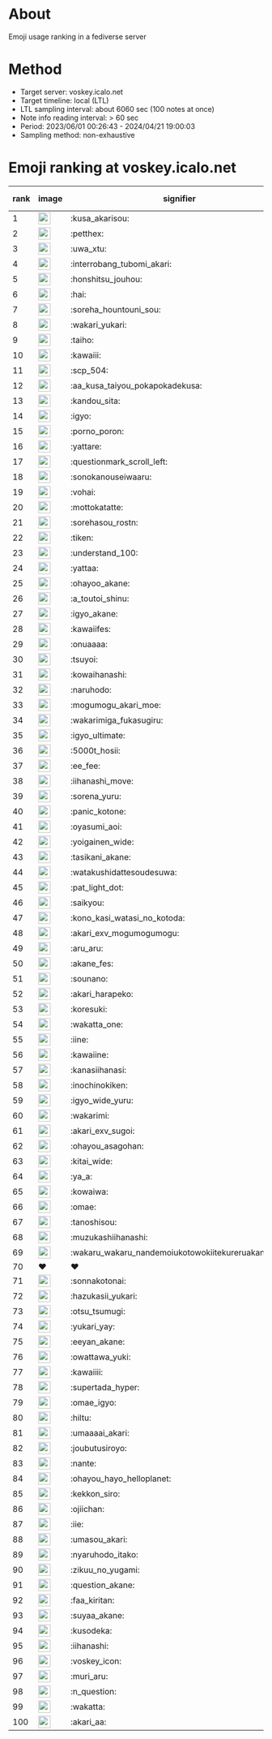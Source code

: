 # About
Emoji usage ranking in a fediverse server

# Method
- Target server: voskey.icalo.net
- Target timeline: local (LTL)
- LTL sampling interval: about 6060 sec (100 notes at once)
- Note info reading interval: > 60 sec
- Period: 2023/06/01 00:26:43 - 2024/04/21 19:00:03 
- Sampling method: non-exhaustive

# Emoji ranking at voskey.icalo.net

|rank|image|signifier|type|frequency score|
|----|----|----|----|----|
|1|<img height="24" src="https://voskey.icalo.net/emoji/kusa_akarisou.webp">|:kusa_akarisou:|custom|24019|
|2|<img height="24" src="https://voskey.icalo.net/emoji/petthex.webp">|:petthex:|custom|16530|
|3|<img height="24" src="https://voskey.icalo.net/emoji/uwa_xtu.webp">|:uwa_xtu:|custom|11080|
|4|<img height="24" src="https://voskey.icalo.net/emoji/interrobang_tubomi_akari.webp">|:interrobang_tubomi_akari:|custom|8157|
|5|<img height="24" src="https://voskey.icalo.net/emoji/honshitsu_jouhou.webp">|:honshitsu_jouhou:|custom|8062|
|6|<img height="24" src="https://voskey.icalo.net/emoji/hai.webp">|:hai:|custom|7205|
|7|<img height="24" src="https://voskey.icalo.net/emoji/soreha_hountouni_sou.webp">|:soreha_hountouni_sou:|custom|6570|
|8|<img height="24" src="https://voskey.icalo.net/emoji/wakari_yukari.webp">|:wakari_yukari:|custom|6439|
|9|<img height="24" src="https://voskey.icalo.net/emoji/taiho.webp">|:taiho:|custom|6406|
|10|<img height="24" src="https://voskey.icalo.net/emoji/kawaiii.webp">|:kawaiii:|custom|5346|
|11|<img height="24" src="https://voskey.icalo.net/emoji/scp_504.webp">|:scp_504:|custom|5314|
|12|<img height="24" src="https://voskey.icalo.net/emoji/aa_kusa_taiyou_pokapokadekusa.webp">|:aa_kusa_taiyou_pokapokadekusa:|custom|5178|
|13|<img height="24" src="https://voskey.icalo.net/emoji/kandou_sita.webp">|:kandou_sita:|custom|4792|
|14|<img height="24" src="https://voskey.icalo.net/emoji/igyo.webp">|:igyo:|custom|4260|
|15|<img height="24" src="https://voskey.icalo.net/emoji/porno_poron.webp">|:porno_poron:|custom|4038|
|16|<img height="24" src="https://voskey.icalo.net/emoji/yattare.webp">|:yattare:|custom|3923|
|17|<img height="24" src="https://voskey.icalo.net/emoji/questionmark_scroll_left.webp">|:questionmark_scroll_left:|custom|3888|
|18|<img height="24" src="https://voskey.icalo.net/emoji/sonokanouseiwaaru.webp">|:sonokanouseiwaaru:|custom|3787|
|19|<img height="24" src="https://voskey.icalo.net/emoji/vohai.webp">|:vohai:|custom|3697|
|20|<img height="24" src="https://voskey.icalo.net/emoji/mottokatatte.webp">|:mottokatatte:|custom|3652|
|21|<img height="24" src="https://voskey.icalo.net/emoji/sorehasou_rostn.webp">|:sorehasou_rostn:|custom|3560|
|22|<img height="24" src="https://voskey.icalo.net/emoji/tiken.webp">|:tiken:|custom|3443|
|23|<img height="24" src="https://voskey.icalo.net/emoji/understand_100.webp">|:understand_100:|custom|3227|
|24|<img height="24" src="https://voskey.icalo.net/emoji/yattaa.webp">|:yattaa:|custom|3005|
|25|<img height="24" src="https://voskey.icalo.net/emoji/ohayoo_akane.webp">|:ohayoo_akane:|custom|2929|
|26|<img height="24" src="https://voskey.icalo.net/emoji/a_toutoi_shinu.webp">|:a_toutoi_shinu:|custom|2909|
|27|<img height="24" src="https://voskey.icalo.net/emoji/igyo_akane.webp">|:igyo_akane:|custom|2876|
|28|<img height="24" src="https://voskey.icalo.net/emoji/kawaiifes.webp">|:kawaiifes:|custom|2733|
|29|<img height="24" src="https://voskey.icalo.net/emoji/onuaaaa.webp">|:onuaaaa:|custom|2726|
|30|<img height="24" src="https://voskey.icalo.net/emoji/tsuyoi.webp">|:tsuyoi:|custom|2704|
|31|<img height="24" src="https://voskey.icalo.net/emoji/kowaihanashi.webp">|:kowaihanashi:|custom|2614|
|32|<img height="24" src="https://voskey.icalo.net/emoji/naruhodo.webp">|:naruhodo:|custom|2518|
|33|<img height="24" src="https://voskey.icalo.net/emoji/mogumogu_akari_moe.webp">|:mogumogu_akari_moe:|custom|2487|
|34|<img height="24" src="https://voskey.icalo.net/emoji/wakarimiga_fukasugiru.webp">|:wakarimiga_fukasugiru:|custom|2344|
|35|<img height="24" src="https://voskey.icalo.net/emoji/igyo_ultimate.webp">|:igyo_ultimate:|custom|2307|
|36|<img height="24" src="https://voskey.icalo.net/emoji/5000t_hosii.webp">|:5000t_hosii:|custom|2299|
|37|<img height="24" src="https://voskey.icalo.net/emoji/ee_fee.webp">|:ee_fee:|custom|2200|
|38|<img height="24" src="https://voskey.icalo.net/emoji/iihanashi_move.webp">|:iihanashi_move:|custom|2191|
|39|<img height="24" src="https://voskey.icalo.net/emoji/sorena_yuru.webp">|:sorena_yuru:|custom|2186|
|40|<img height="24" src="https://voskey.icalo.net/emoji/panic_kotone.webp">|:panic_kotone:|custom|2117|
|41|<img height="24" src="https://voskey.icalo.net/emoji/oyasumi_aoi.webp">|:oyasumi_aoi:|custom|2088|
|42|<img height="24" src="https://voskey.icalo.net/emoji/yoigainen_wide.webp">|:yoigainen_wide:|custom|2041|
|43|<img height="24" src="https://voskey.icalo.net/emoji/tasikani_akane.webp">|:tasikani_akane:|custom|1985|
|44|<img height="24" src="https://voskey.icalo.net/emoji/watakushidattesoudesuwa.webp">|:watakushidattesoudesuwa:|custom|1954|
|45|<img height="24" src="https://voskey.icalo.net/emoji/pat_light_dot.webp">|:pat_light_dot:|custom|1828|
|46|<img height="24" src="https://voskey.icalo.net/emoji/saikyou.webp">|:saikyou:|custom|1792|
|47|<img height="24" src="https://voskey.icalo.net/emoji/kono_kasi_watasi_no_kotoda.webp">|:kono_kasi_watasi_no_kotoda:|custom|1771|
|48|<img height="24" src="https://voskey.icalo.net/emoji/akari_exv_mogumogumogu.webp">|:akari_exv_mogumogumogu:|custom|1764|
|49|<img height="24" src="https://voskey.icalo.net/emoji/aru_aru.webp">|:aru_aru:|custom|1751|
|50|<img height="24" src="https://voskey.icalo.net/emoji/akane_fes.webp">|:akane_fes:|custom|1742|
|51|<img height="24" src="https://voskey.icalo.net/emoji/sounano.webp">|:sounano:|custom|1739|
|52|<img height="24" src="https://voskey.icalo.net/emoji/akari_harapeko.webp">|:akari_harapeko:|custom|1733|
|53|<img height="24" src="https://voskey.icalo.net/emoji/koresuki.webp">|:koresuki:|custom|1696|
|54|<img height="24" src="https://voskey.icalo.net/emoji/wakatta_one.webp">|:wakatta_one:|custom|1659|
|55|<img height="24" src="https://voskey.icalo.net/emoji/iine.webp">|:iine:|custom|1651|
|56|<img height="24" src="https://voskey.icalo.net/emoji/kawaiine.webp">|:kawaiine:|custom|1636|
|57|<img height="24" src="https://voskey.icalo.net/emoji/kanasiihanasi.webp">|:kanasiihanasi:|custom|1555|
|58|<img height="24" src="https://voskey.icalo.net/emoji/inochinokiken.webp">|:inochinokiken:|custom|1530|
|59|<img height="24" src="https://voskey.icalo.net/emoji/igyo_wide_yuru.webp">|:igyo_wide_yuru:|custom|1508|
|60|<img height="24" src="https://voskey.icalo.net/emoji/wakarimi.webp">|:wakarimi:|custom|1505|
|61|<img height="24" src="https://voskey.icalo.net/emoji/akari_exv_sugoi.webp">|:akari_exv_sugoi:|custom|1483|
|62|<img height="24" src="https://voskey.icalo.net/emoji/ohayou_asagohan.webp">|:ohayou_asagohan:|custom|1466|
|63|<img height="24" src="https://voskey.icalo.net/emoji/kitai_wide.webp">|:kitai_wide:|custom|1375|
|64|<img height="24" src="https://voskey.icalo.net/emoji/ya_a.webp">|:ya_a:|custom|1343|
|65|<img height="24" src="https://voskey.icalo.net/emoji/kowaiwa.webp">|:kowaiwa:|custom|1341|
|66|<img height="24" src="https://voskey.icalo.net/emoji/omae.webp">|:omae:|custom|1333|
|67|<img height="24" src="https://voskey.icalo.net/emoji/tanoshisou.webp">|:tanoshisou:|custom|1297|
|68|<img height="24" src="https://voskey.icalo.net/emoji/muzukashiihanashi.webp">|:muzukashiihanashi:|custom|1241|
|69|<img height="24" src="https://voskey.icalo.net/emoji/wakaru_wakaru_nandemoiukotowokiitekureruakanetyan.webp">|:wakaru_wakaru_nandemoiukotowokiitekureruakanetyan:|custom|1227|
|70|❤|❤|unicode|1220|
|71|<img height="24" src="https://voskey.icalo.net/emoji/sonnakotonai.webp">|:sonnakotonai:|custom|1215|
|72|<img height="24" src="https://voskey.icalo.net/emoji/hazukasii_yukari.webp">|:hazukasii_yukari:|custom|1190|
|73|<img height="24" src="https://voskey.icalo.net/emoji/otsu_tsumugi.webp">|:otsu_tsumugi:|custom|1173|
|74|<img height="24" src="https://voskey.icalo.net/emoji/yukari_yay.webp">|:yukari_yay:|custom|1172|
|75|<img height="24" src="https://voskey.icalo.net/emoji/eeyan_akane.webp">|:eeyan_akane:|custom|1171|
|76|<img height="24" src="https://voskey.icalo.net/emoji/owattawa_yuki.webp">|:owattawa_yuki:|custom|1154|
|77|<img height="24" src="https://voskey.icalo.net/emoji/kawaiiii.webp">|:kawaiiii:|custom|1132|
|78|<img height="24" src="https://voskey.icalo.net/emoji/supertada_hyper.webp">|:supertada_hyper:|custom|1123|
|79|<img height="24" src="https://voskey.icalo.net/emoji/omae_igyo.webp">|:omae_igyo:|custom|1121|
|80|<img height="24" src="https://voskey.icalo.net/emoji/hiltu.webp">|:hiltu:|custom|1118|
|81|<img height="24" src="https://voskey.icalo.net/emoji/umaaaai_akari.webp">|:umaaaai_akari:|custom|1115|
|82|<img height="24" src="https://voskey.icalo.net/emoji/joubutusiroyo.webp">|:joubutusiroyo:|custom|1113|
|83|<img height="24" src="https://voskey.icalo.net/emoji/nante.webp">|:nante:|custom|1109|
|84|<img height="24" src="https://voskey.icalo.net/emoji/ohayou_hayo_helloplanet.webp">|:ohayou_hayo_helloplanet:|custom|1099|
|85|<img height="24" src="https://voskey.icalo.net/emoji/kekkon_siro.webp">|:kekkon_siro:|custom|1090|
|86|<img height="24" src="https://voskey.icalo.net/emoji/ojiichan.webp">|:ojiichan:|custom|1085|
|87|<img height="24" src="https://voskey.icalo.net/emoji/iie.webp">|:iie:|custom|1072|
|88|<img height="24" src="https://voskey.icalo.net/emoji/umasou_akari.webp">|:umasou_akari:|custom|1066|
|89|<img height="24" src="https://voskey.icalo.net/emoji/nyaruhodo_itako.webp">|:nyaruhodo_itako:|custom|1064|
|90|<img height="24" src="https://voskey.icalo.net/emoji/zikuu_no_yugami.webp">|:zikuu_no_yugami:|custom|1061|
|91|<img height="24" src="https://voskey.icalo.net/emoji/question_akane.webp">|:question_akane:|custom|1046|
|92|<img height="24" src="https://voskey.icalo.net/emoji/faa_kiritan.webp">|:faa_kiritan:|custom|1046|
|93|<img height="24" src="https://voskey.icalo.net/emoji/suyaa_akane.webp">|:suyaa_akane:|custom|1029|
|94|<img height="24" src="https://voskey.icalo.net/emoji/kusodeka.webp">|:kusodeka:|custom|1014|
|95|<img height="24" src="https://voskey.icalo.net/emoji/iihanashi.webp">|:iihanashi:|custom|1013|
|96|<img height="24" src="https://voskey.icalo.net/emoji/voskey_icon.webp">|:voskey_icon:|custom|999|
|97|<img height="24" src="https://voskey.icalo.net/emoji/muri_aru.webp">|:muri_aru:|custom|982|
|98|<img height="24" src="https://voskey.icalo.net/emoji/n_question.webp">|:n_question:|custom|975|
|99|<img height="24" src="https://voskey.icalo.net/emoji/wakatta.webp">|:wakatta:|custom|969|
|100|<img height="24" src="https://voskey.icalo.net/emoji/akari_aa.webp">|:akari_aa:|custom|963|
